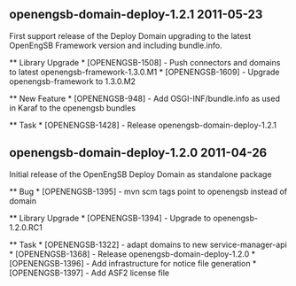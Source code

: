 openengsb-domain-deploy-1.2.1 2011-05-23
---------------------------------------------------------------------

First support release of the Deploy Domain upgrading to the latest OpenEngSB Framework version and including bundle.info.

** Library Upgrade
    * [OPENENGSB-1508] - Push connectors and domains to latest openengsb-framework-1.3.0.M1
    * [OPENENGSB-1609] - Upgrade openengsb-framework to 1.3.0.M2

** New Feature
    * [OPENENGSB-948] - Add OSGI-INF/bundle.info as used in Karaf to the openengsb bundles

** Task
    * [OPENENGSB-1428] - Release openengsb-domain-deploy-1.2.1


openengsb-domain-deploy-1.2.0 2011-04-26
---------------------------------------------------------------------

Initial release of the OpenEngSB Deploy Domain as standalone package

** Bug
    * [OPENENGSB-1395] - mvn scm tags point to openengsb instead of domain

** Library Upgrade
    * [OPENENGSB-1394] - Upgrade to openengsb-1.2.0.RC1

** Task
    * [OPENENGSB-1322] - adapt domains to new service-manager-api
    * [OPENENGSB-1368] - Release openengsb-domain-deploy-1.2.0
    * [OPENENGSB-1396] - Add infrastructure for notice file generation
    * [OPENENGSB-1397] - Add ASF2 license file

